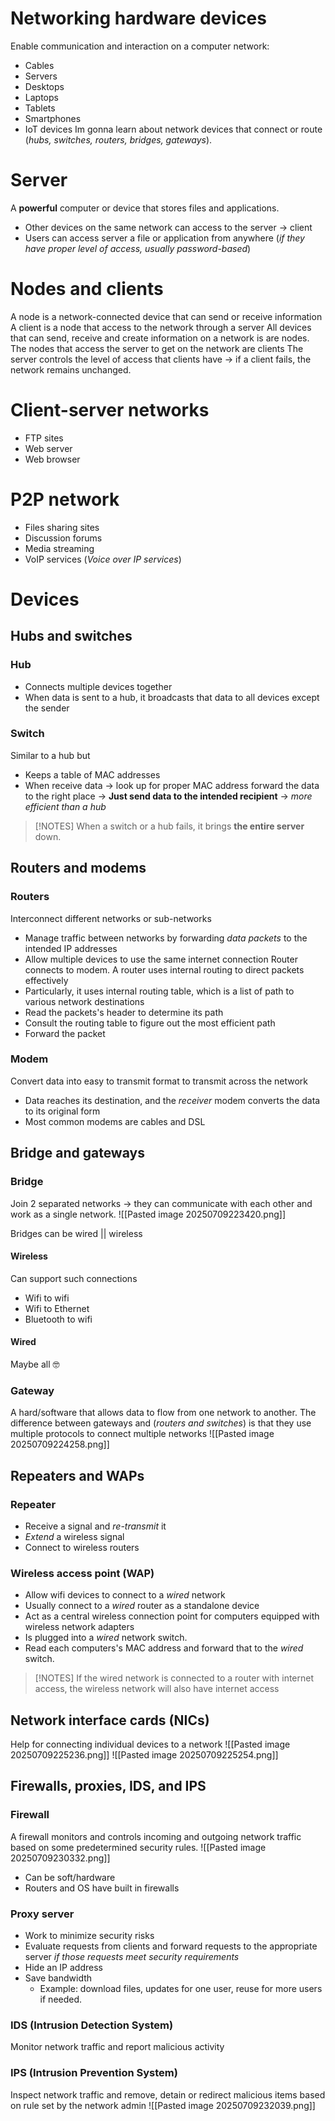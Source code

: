 # Networking hardware devices 
Enable communication and interaction on a computer network:
- Cables
- Servers
- Desktops
- Laptops
- Tablets
- Smartphones
- IoT devices
Im gonna learn about network devices that connect or route (*hubs, switches, routers, bridges, gateways*).
# Server
A **powerful** computer or device that stores files and applications.
- Other devices on the same network can access to the server -> client
- Users can access server a file or application from anywhere (*if they have proper level of access, usually password-based*)
# Nodes and clients
A node is a network-connected device that can send or receive information
A client is a node that access to the network through a server
All devices that can send, receive and create information on a network is are nodes.
The nodes that access the server to get on the network are clients
The server controls the level of access that clients have -> if a client fails, the network remains unchanged.
# Client-server networks
- FTP sites
- Web server
- Web browser
# P2P network
- Files sharing sites
- Discussion forums
- Media streaming
- VoIP services (*Voice over IP services*)
# Devices
## Hubs and switches
### Hub
- Connects multiple devices together
- When data is sent to a hub, it broadcasts that data to all devices except the sender
### Switch
Similar to a hub but
- Keeps a table of MAC addresses
- When receive data -> look up for proper MAC address forward the data to the right place -> **Just send data to the intended recipient** -> *more efficient than a hub*
> [!NOTES]
> When a switch or a hub fails, it brings **the entire server** down.
## Routers and modems
### Routers
Interconnect different networks or sub-networks
- Manage traffic between networks by forwarding *data packets* to the intended IP addresses
- Allow multiple devices to use the same internet connection
Router connects to modem. A router uses internal routing to direct packets effectively
- Particularly, it uses internal routing table, which is a list of path to various network destinations
- Read the packets's header to determine its path
- Consult the routing table to figure out the most efficient path
- Forward the packet
### Modem
Convert data into easy to transmit format to transmit across the network
- Data reaches its destination, and the *receiver* modem converts the data to its original form
- Most common modems are cables and DSL
## Bridge and gateways
### Bridge
Join 2 separated networks -> they can communicate with each other and work as a single network.
![[Pasted image 20250709223420.png]]

Bridges can be wired || wireless
#### Wireless
Can support such connections
- Wifi to wifi
- Wifi to Ethernet
- Bluetooth to wifi
#### Wired
Maybe all 🤓
### Gateway
A hard/software that allows data to flow from one network to another.
The difference between gateways and (*routers and switches*) is that they use multiple protocols to connect multiple networks
![[Pasted image 20250709224258.png]]
## Repeaters and WAPs
### Repeater
- Receive a signal and *re-transmit* it
- *Extend* a wireless signal
- Connect to wireless routers
### Wireless access point (WAP)
- Allow wifi devices to connect to a *wired* network
- Usually connect to a *wired* router as a standalone device
- Act as a central wireless connection point for computers equipped with wireless network adapters
- Is plugged into a *wired* network switch.
- Read each computers's MAC address and forward that to the *wired* switch.
>[!NOTES]
> If the wired network is connected to a router with internet access, the wireless network will also have internet access
## Network interface cards (NICs)
Help for connecting individual devices to a network
![[Pasted image 20250709225236.png]]
![[Pasted image 20250709225254.png]]
## Firewalls, proxies, IDS, and IPS
### Firewall
A firewall monitors and controls incoming and outgoing network traffic based on some predetermined security rules.
![[Pasted image 20250709230332.png]]
- Can be soft/hardware
- Routers and OS have built in firewalls
### Proxy server
- Work to minimize security risks
- Evaluate requests from clients and forward requests to the appropriate server *if those requests meet security requirements*
- Hide an IP address
- Save bandwidth
	- Example: download files, updates for one user, reuse for more users if needed.
### IDS (Intrusion Detection System)
Monitor network traffic and report malicious activity
### IPS (Intrusion Prevention System)
Inspect network traffic and remove, detain or redirect malicious items based on rule set by the network admin
![[Pasted image 20250709232039.png]]